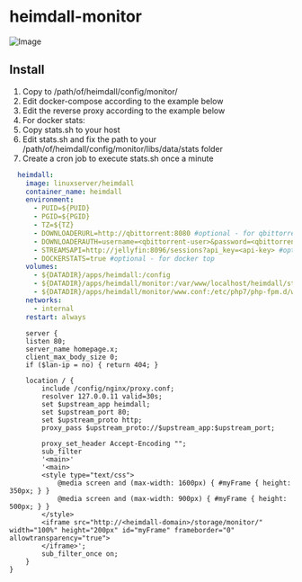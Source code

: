 # heimdall-monitor

![Image](https://i.imgur.com/9uHibY0.jpg)

## Install
1. Copy to /path/of/heimdall/config/monitor/
1. Edit docker-compose according to the example below
1. Edit the reverse proxy according to the example below
1. For docker stats:
  1. Copy stats.sh to your host
  1. Edit stats.sh and fix the path to your /path/of/heimdall/config/monitor/libs/data/stats folder
  1. Create a cron job to execute stats.sh once a minute

```YAML
  heimdall:
    image: linuxserver/heimdall
    container_name: heimdall
    environment:
      - PUID=${PUID}
      - PGID=${PGID}
      - TZ=${TZ}
      - DOWNLOADERURL=http://qbittorrent:8080 #optional - for qbittorrent downloads
      - DOWNLOADERAUTH=username=<qbittorrent-user>&password=<qbittorrent-password> #optional - for qbittorrent downloads
      - STREAMSAPI=http://jellyfin:8096/sessions?api_key=<api-key> #optional - for jellyfin streams
      - DOCKERSTATS=true #optional - for docker top
    volumes:
      - ${DATADIR}/apps/heimdall:/config
      - ${DATADIR}/apps/heimdall/monitor:/var/www/localhost/heimdall/storage/app/public/monitor #required - change to your heimdall config folder
      - ${DATADIR}/apps/heimdall/monitor/www.conf:/etc/php7/php-fpm.d/www.conf #required - change to your heimdall config folder
    networks:
      - internal
    restart: always
```
```Nginx
    server {
    listen 80;
    server_name homepage.x;
    client_max_body_size 0;
    if ($lan-ip = no) { return 404; }

    location / {
        include /config/nginx/proxy.conf;
        resolver 127.0.0.11 valid=30s;
        set $upstream_app heimdall;
        set $upstream_port 80;
        set $upstream_proto http;
        proxy_pass $upstream_proto://$upstream_app:$upstream_port;

        proxy_set_header Accept-Encoding "";
        sub_filter
        '<main>'
        '<main>
        <style type="text/css"> 
            @media screen and (max-width: 1600px) { #myFrame { height: 350px; } }
            @media screen and (max-width: 900px) { #myFrame { height: 500px; } } 
        </style>
        <iframe src="http://<heimdall-domain>/storage/monitor/" width="100%" height="200px" id="myFrame" frameborder="0" allowtransparency="true">
        </iframe>';
        sub_filter_once on;
    }
}
```